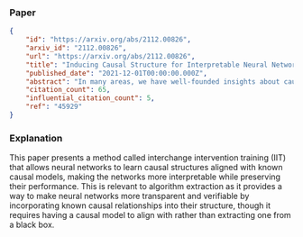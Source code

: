 ### Paper

```json
{
	"id": "https://arxiv.org/abs/2112.00826",
	"arxiv_id": "2112.00826",
	"url": "https://arxiv.org/abs/2112.00826",
	"title": "Inducing Causal Structure for Interpretable Neural Networks",
	"published_date": "2021-12-01T00:00:00.000Z",
	"abstract": "In many areas, we have well-founded insights about causal structure that would be useful to bring into our trained models while still allowing them to learn in a data-driven fashion. To achieve this, we present the new method of interchange intervention training (IIT). In IIT, we (1) align variables in a causal model (e.g., a deterministic program or Bayesian network) with representations in a neural model and (2) train the neural model to match the counterfactual behavior of the causal model on a base input when aligned representations in both models are set to be the value they would be for a source input. IIT is fully differentiable, flexibly combines with other objectives, and guarantees that the target causal model is a causal abstraction of the neural model when its loss is zero. We evaluate IIT on a structural vision task (MNIST-PVR), a navigational language task (ReaSCAN), and a natural language inference task (MQNLI). We compare IIT against multi-task training objectives and data augmentation. In all our experiments, IIT achieves the best results and produces neural models that are more interpretable in the sense that they more successfully realize the target causal model.",
	"citation_count": 65,
	"influential_citation_count": 5,
	"ref": "45929"
}
```

### Explanation

This paper presents a method called interchange intervention training (IIT) that allows neural networks to learn causal structures aligned with known causal models, making the networks more interpretable while preserving their performance. This is relevant to algorithm extraction as it provides a way to make neural networks more transparent and verifiable by incorporating known causal relationships into their structure, though it requires having a causal model to align with rather than extracting one from a black box.
